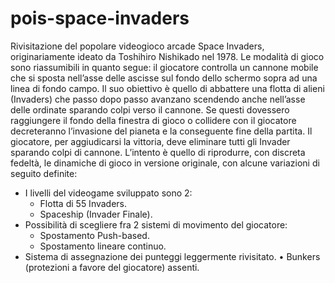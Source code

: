 # pois-space-invaders
Rivisitazione del popolare videogioco arcade Space Invaders, originariamente ideato da Toshihiro Nishikado nel 1978.
Le modalità di gioco sono riassumibili in quanto segue: il giocatore controlla un cannone mobile che si sposta nell’asse delle ascisse sul fondo dello schermo sopra ad una linea di fondo campo. Il suo obiettivo è quello di abbattere una flotta di alieni (Invaders) che passo dopo passo avanzano scendendo anche nell’asse delle ordinate sparando colpi verso il cannone. Se questi dovessero raggiungere il fondo della finestra di gioco o collidere con il giocatore decreteranno l’invasione del pianeta e la conseguente fine della partita. 
Il giocatore, per aggiudicarsi la vittoria, deve eliminare tutti gli Invader sparando colpi di cannone.
L’intento è quello di riprodurre, con discreta fedeltà, le dinamiche di gioco in versione originale, con alcune variazioni di seguito definite:
- I livelli del videogame sviluppato sono 2:
  - Flotta di 55 Invaders.
  - Spaceship (Invader Finale).
- Possibilità di scegliere fra 2 sistemi di movimento del giocatore:
  - Spostamento Push-based.
  - Spostamento lineare continuo.
- Sistema di assegnazione dei punteggi leggermente rivisitato. • Bunkers (protezioni a favore del giocatore) assenti.
